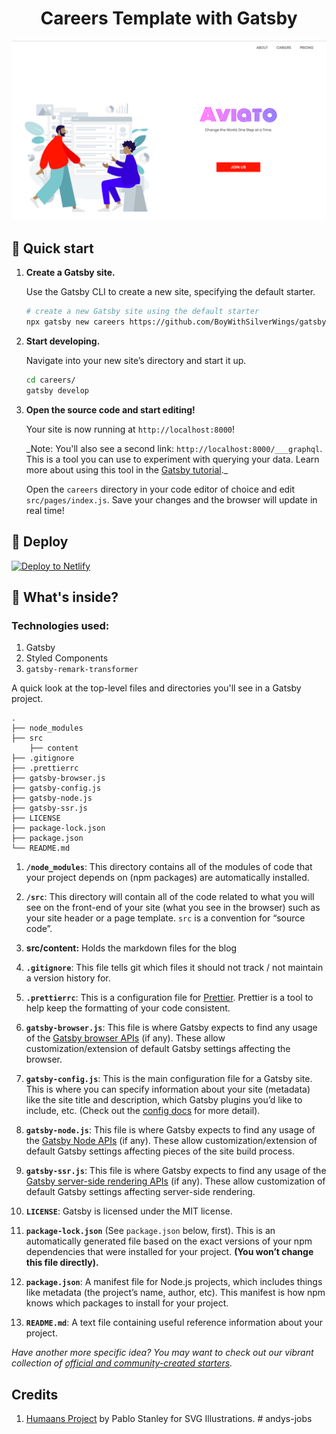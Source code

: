 <h1 align="center">
  Careers Template with Gatsby
</h1>

![Blog Screenshot](docs/screen-shot.png)

## 🚀 Quick start

1.  **Create a Gatsby site.**

    Use the Gatsby CLI to create a new site, specifying the default starter.

    ```sh
    # create a new Gatsby site using the default starter
    npx gatsby new careers https://github.com/BoyWithSilverWings/gatsby-careers-page
    ```

1.  **Start developing.**

    Navigate into your new site’s directory and start it up.

    ```sh
    cd careers/
    gatsby develop
    ```

1.  **Open the source code and start editing!**

    Your site is now running at `http://localhost:8000`!

    \_Note: You'll also see a second link: `http://localhost:8000/___graphql`. This is a tool you can use to experiment with querying your data. Learn more about using this tool in the [Gatsby tutorial](https://www.gatsbyjs.org/tutorial/part-five/#introducing-graphiql).\_

    Open the `careers` directory in your code editor of choice and edit `src/pages/index.js`. Save your changes and the browser will update in real time!

## 💫 Deploy

[![Deploy to Netlify](https://www.netlify.com/img/deploy/button.svg)](https://app.netlify.com/start/deploy?repository=https://github.com/BoyWithSilverWings/gatsby-careers-page)

## 🧐 What's inside?

### Technologies used:

1. Gatsby
2. Styled Components
3. `gatsby-remark-transformer`

A quick look at the top-level files and directories you'll see in a Gatsby project.

    .
    ├── node_modules
    ├── src
        ├── content
    ├── .gitignore
    ├── .prettierrc
    ├── gatsby-browser.js
    ├── gatsby-config.js
    ├── gatsby-node.js
    ├── gatsby-ssr.js
    ├── LICENSE
    ├── package-lock.json
    ├── package.json
    └── README.md

1.  **`/node_modules`**: This directory contains all of the modules of code that your project depends on (npm packages) are automatically installed.

2.  **`/src`**: This directory will contain all of the code related to what you will see on the front-end of your site (what you see in the browser) such as your site header or a page template. `src` is a convention for “source code”.

3.  **src/content:** Holds the markdown files for the blog

4.  **`.gitignore`**: This file tells git which files it should not track / not maintain a version history for.

5.  **`.prettierrc`**: This is a configuration file for [Prettier](https://prettier.io/). Prettier is a tool to help keep the formatting of your code consistent.

6.  **`gatsby-browser.js`**: This file is where Gatsby expects to find any usage of the [Gatsby browser APIs](https://www.gatsbyjs.org/docs/browser-apis/) (if any). These allow customization/extension of default Gatsby settings affecting the browser.

7.  **`gatsby-config.js`**: This is the main configuration file for a Gatsby site. This is where you can specify information about your site (metadata) like the site title and description, which Gatsby plugins you’d like to include, etc. (Check out the [config docs](https://www.gatsbyjs.org/docs/gatsby-config/) for more detail).

8.  **`gatsby-node.js`**: This file is where Gatsby expects to find any usage of the [Gatsby Node APIs](https://www.gatsbyjs.org/docs/node-apis/) (if any). These allow customization/extension of default Gatsby settings affecting pieces of the site build process.

9.  **`gatsby-ssr.js`**: This file is where Gatsby expects to find any usage of the [Gatsby server-side rendering APIs](https://www.gatsbyjs.org/docs/ssr-apis/) (if any). These allow customization of default Gatsby settings affecting server-side rendering.

10. **`LICENSE`**: Gatsby is licensed under the MIT license.

11. **`package-lock.json`** (See `package.json` below, first). This is an automatically generated file based on the exact versions of your npm dependencies that were installed for your project. **(You won’t change this file directly).**

12. **`package.json`**: A manifest file for Node.js projects, which includes things like metadata (the project’s name, author, etc). This manifest is how npm knows which packages to install for your project.

13. **`README.md`**: A text file containing useful reference information about your project.

_Have another more specific idea? You may want to check out our vibrant collection of [official and community-created starters](https://www.gatsbyjs.org/docs/gatsby-starters/)._

## Credits

1. [Humaans Project](https://www.humaaans.com/) by Pablo Stanley for SVG Illustrations.
#   a n d y s - j o b s 
 
 